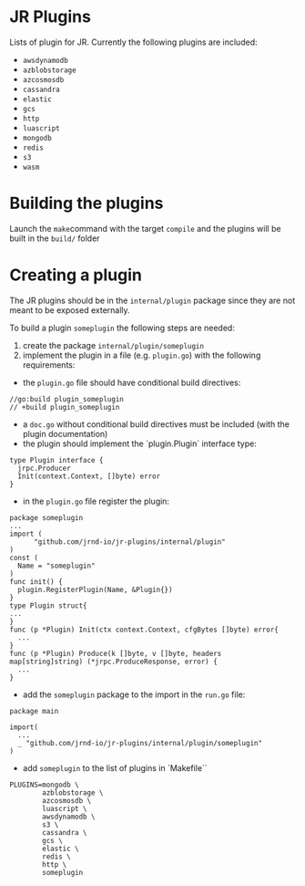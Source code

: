 # JR Plugins

Lists of plugin for JR.
Currently the following plugins are included:


- `awsdynamodb`
- `azblobstorage`
- `azcosmosdb`
- `cassandra`
- `elastic`
- `gcs`
- `http`
- `luascript`
- `mongodb`
- `redis`
- `s3`
- `wasm`


# Building the plugins

Launch the `make`command with the target `compile`  and the plugins will be built in the `build/` folder


# Creating a plugin

The JR plugins should be in the `internal/plugin` package since they are not meant to be exposed externally.

To build a plugin `someplugin` the following steps are needed:

1. create the package `internal/plugin/someplugin`
2. implement the plugin in a file (e.g. `plugin.go`) with the following requirements:
  - the `plugin.go` file should have conditional build directives:
  ```golang
  //go:build plugin_someplugin
  // +build plugin_someplugin
  ```
  - a `doc.go` without conditional build directives must be included (with the plugin documentation)
  - the plugin should implement the ´plugin.Plugin´ interface type:
  ```golang
  type Plugin interface {
    jrpc.Producer
    Init(context.Context, []byte) error
}
```
  - in the `plugin.go` file register the plugin:

  ```golang
package someplugin
...
import (
        "github.com/jrnd-io/jr-plugins/internal/plugin"
)
const (
    Name = "someplugin"
)
func init() {
    plugin.RegisterPlugin(Name, &Plugin{})
}
type Plugin struct{
...
}
func (p *Plugin) Init(ctx context.Context, cfgBytes []byte) error{
    ...
}
func (p *Plugin) Produce(k []byte, v []byte, headers map[string]string) (*jrpc.ProduceResponse, error) {
    ...
}

```

  - add the `someplugin` package  to the import in the `run.go` file:
  ```golang
  package main

  import(
    ...
    _ "github.com/jrnd-io/jr-plugins/internal/plugin/someplugin"
  )
  ```
   - add `someplugin`  to the list of plugins in `Makefile``
```make
PLUGINS=mongodb \
        azblobstorage \
        azcosmosdb \
        luascript \
        awsdynamodb \
        s3 \
        cassandra \
        gcs \
        elastic \
        redis \
        http \
        someplugin
```

